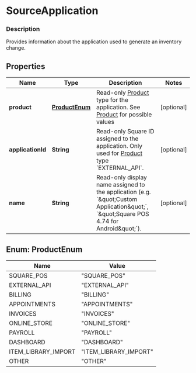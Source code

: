 
# SourceApplication

### Description

Provides information about the application used to generate an inventory change.

## Properties
Name | Type | Description | Notes
------------ | ------------- | ------------- | -------------
**product** | [**ProductEnum**](#ProductEnum) | Read-only [Product](#type-product) type for the application. See [Product](#type-product) for possible values |  [optional]
**applicationId** | **String** | Read-only Square ID assigned to the application. Only used for [Product](#type-product) type &#x60;EXTERNAL_API&#x60;. |  [optional]
**name** | **String** | Read-only display name assigned to the application (e.g. &#x60;\&quot;Custom Application\&quot;&#x60;, &#x60;\&quot;Square POS 4.74 for Android\&quot;&#x60;). |  [optional]


<a name="ProductEnum"></a>
## Enum: ProductEnum
Name | Value
---- | -----
SQUARE_POS | &quot;SQUARE_POS&quot;
EXTERNAL_API | &quot;EXTERNAL_API&quot;
BILLING | &quot;BILLING&quot;
APPOINTMENTS | &quot;APPOINTMENTS&quot;
INVOICES | &quot;INVOICES&quot;
ONLINE_STORE | &quot;ONLINE_STORE&quot;
PAYROLL | &quot;PAYROLL&quot;
DASHBOARD | &quot;DASHBOARD&quot;
ITEM_LIBRARY_IMPORT | &quot;ITEM_LIBRARY_IMPORT&quot;
OTHER | &quot;OTHER&quot;



